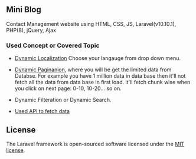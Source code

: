## Mini Blog

Contact Management website using HTML, CSS, JS, Laravel(v10.10.1), PHP(8), jQuery, Ajax


### Used Concept or Covered Topic

- [Dynamic Localization](https://prnt.sc/0gk-8U-QSmS0) Choose your langauge from drop down menu.

- [Dynamic Paginanion](https://prnt.sc/3h-BWrIRxh7h), where you will be get the limited data from Databse. For example you have 1 million data in data base then it'll not fetch all the data from data base in first load. it'll fetch chunk wise when you click on next page: 0-10, 10-20... so on.

- Dynamic Filteration or Dynamic Search.

- [Used API to fetch data](https://prnt.sc/3h-BWrIRxh7h)



## License

The Laravel framework is open-sourced software licensed under the [MIT license](https://opensource.org/licenses/MIT).

